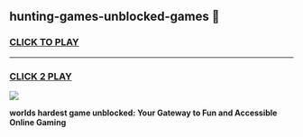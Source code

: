 
## hunting-games-unblocked-games 👋
<h3>
<a href="https://premium.freeplayer.one?title=hunting-games-unblocked-games&ref=14F">CLICK TO PLAY</a></h3>
<hr>

<h3>
<a href="https://premium.freeplayer.one?title=hunting-games-unblocked-games&ref=14F">CLICK 2 PLAY</a>
  
</h3>

<a href="https://premium.freeplayer.one?title=hunting-games-unblocked-games&ref=12F/"><img src="https://clearcache.store/games.png"></a>


**worlds hardest game unblocked: Your Gateway to Fun and Accessible Online Gaming**

